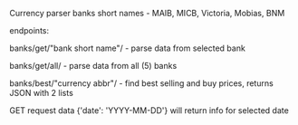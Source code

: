 Currency parser
banks short names - MAIB, MICB, Victoria, Mobias, BNM

endpoints:

banks/get/"bank short name"/ - parse data from selected bank

banks/get/all/ - parse data from all (5) banks

banks/best/"currency abbr"/ - find best selling and buy prices, returns JSON with 2 lists


GET request data {'date': 'YYYY-MM-DD'} will return info for selected date